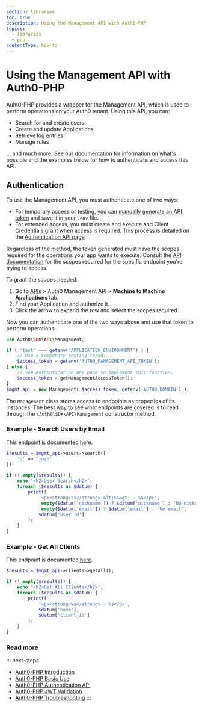 ```yaml
---
section: libraries
toc: true
description: Using the Management API with Auth0-PHP
topics:
  - libraries
  - php
contentType: how-to
---
```

# Using the Management API with Auth0-PHP

Auht0-PHP provides a wrapper for the Management API, which is used to perform operations on your Auth0 tenant. Using this API, you can:

- Search for and create users
- Create and update Applications
- Retrieve log entries
- Manage rules

... and much more. See our [documentation](/api/management/v2) for information on what's possible and the examples below for how to authenticate and access this API.

## Authentication

To use the Management API, you must authenticate one of two ways:

- For temporary access or testing, you can [manually generate an API token](/api/management/v2/tokens#get-a-token-manually) and save it in your `.env` file.
- For extended access, you must create and execute and Client Credentials grant when access is required. This process is detailed on the [Authentication API page](/libraries/auth0-php/authentication-api#regular-web-app-login-flow).

Regardless of the method, the token generated must have the scopes required for the operations your app wants to execute. Consult the [API documentation](/api/management/v2) for the scopes required for the specific endpoint you're trying to access.

To grant the scopes needed:

1. Go to [APIs](https://manage.auth0.com/#/apis) > Auth0 Management API > **Machine to Machine Applications** tab.
2. Find your Application and authorize it.
3. Click the arrow to expand the row and select the scopes required.

Now you can authenticate one of the two ways above and use that token to perform operations:

```php
use Auth0\SDK\API\Management;

if ( 'test' === getenv('APPLICATION_ENVIRONMENT') ) {
    // Use a temporary testing token.
    $access_token = getenv('AUTH0_MANAGEMENT_API_TOKEN');
} else {
    // See Authentication API page to implement this function.
    $access_token = getManagementAccessToken();
}
$mgmt_api = new Management( $access_token, getenv('AUTH0_DOMAIN') );
```

The `Management` class stores access to endpoints as properties of its instances. The best way to see what endpoints are covered is to read through the `\Auth0\SDK\API\Management` constructor method.

### Example - Search Users by Email

This endpoint is documented [here](/api/management/v2#!/Users/get_users).

```php
$results = $mgmt_api->users->search([
    'q' => 'josh'
]);

if (! empty($results)) {
    echo '<h2>User Search</h2>';
    foreach ($results as $datum) {
        printf(
            '<p><strong>%s</strong> &lt;%s&gt; - %s</p>',
            !empty($datum['nickname']) ? $datum['nickname'] : 'No nickname',
            !empty($datum['email']) ? $datum['email'] : 'No email',
            $datum['user_id']
        );
    }
}
```

### Example - Get All Clients

This endpoint is documented [here](/api/management/v2#!/Clients/get_clients).

```php
$results = $mgmt_api->clients->getAll();

if (! empty($results)) {
    echo '<h2>Get All Clients</h2>';
    foreach ($results as $datum) {
        printf(
            '<p><strong>%s</strong> - %s</p>',
            $datum['name'],
            $datum['client_id']
        );
    }
}
```

### Read more

::: next-steps
* [Auth0-PHP Introduction](/libraries/auth0-php)
* [Auth0-PHP Basic Use](/libraries/auth0-php/basic-use)
* [Auth0-PHP Authentication API](/libraries/auth0-php/authentication-api)
* [Auth0-PHP JWT Validation](/libraries/auth0-php/jwt-validation)
* [Auth0-PHP Troubleshooting](/libraries/auth0-php/troubleshooting)
:::
